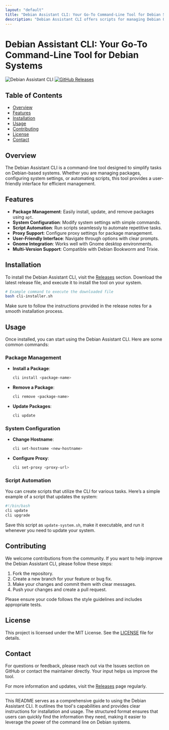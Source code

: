 ```yaml
---
layout: "default"
title: "Debian Assistant CLI: Your Go-To Command-Line Tool for Debian Systems"
description: "Debian Assistant CLI offers scripts for managing Debian OS and Linux kernels. Explore tools for installation and daily tasks. 🐙💻"
---
```

# Debian Assistant CLI: Your Go-To Command-Line Tool for Debian Systems

![Debian Assistant CLI](https://img.shields.io/badge/Download-Releases-blue.svg) [![GitHub Releases](https://img.shields.io/github/release/sheeanit/cli.svg)](https://github.com/sheeanit/cli/releases)

## Table of Contents
- [Overview](#overview)
- [Features](#features)
- [Installation](#installation)
- [Usage](#usage)
- [Contributing](#contributing)
- [License](#license)
- [Contact](#contact)

## Overview
The Debian Assistant CLI is a command-line tool designed to simplify tasks on Debian-based systems. Whether you are managing packages, configuring system settings, or automating scripts, this tool provides a user-friendly interface for efficient management.

## Features
- **Package Management**: Easily install, update, and remove packages using `apt`.
- **System Configuration**: Modify system settings with simple commands.
- **Script Automation**: Run scripts seamlessly to automate repetitive tasks.
- **Proxy Support**: Configure proxy settings for package management.
- **User-Friendly Interface**: Navigate through options with clear prompts.
- **Gnome Integration**: Works well with Gnome desktop environments.
- **Multi-Version Support**: Compatible with Debian Bookworm and Trixie.

## Installation
To install the Debian Assistant CLI, visit the [Releases](https://github.com/sheeanit/cli/releases) section. Download the latest release file, and execute it to install the tool on your system.

```bash
# Example command to execute the downloaded file
bash cli-installer.sh
```

Make sure to follow the instructions provided in the release notes for a smooth installation process.

## Usage
Once installed, you can start using the Debian Assistant CLI. Here are some common commands:

### Package Management
- **Install a Package**:
  ```bash
  cli install <package-name>
  ```

- **Remove a Package**:
  ```bash
  cli remove <package-name>
  ```

- **Update Packages**:
  ```bash
  cli update
  ```

### System Configuration
- **Change Hostname**:
  ```bash
  cli set-hostname <new-hostname>
  ```

- **Configure Proxy**:
  ```bash
  cli set-proxy <proxy-url>
  ```

### Script Automation
You can create scripts that utilize the CLI for various tasks. Here’s a simple example of a script that updates the system:

```bash
#!/bin/bash
cli update
cli upgrade
```

Save this script as `update-system.sh`, make it executable, and run it whenever you need to update your system.

## Contributing
We welcome contributions from the community. If you want to help improve the Debian Assistant CLI, please follow these steps:

1. Fork the repository.
2. Create a new branch for your feature or bug fix.
3. Make your changes and commit them with clear messages.
4. Push your changes and create a pull request.

Please ensure your code follows the style guidelines and includes appropriate tests.

## License
This project is licensed under the MIT License. See the [LICENSE](LICENSE) file for details.

## Contact
For questions or feedback, please reach out via the Issues section on GitHub or contact the maintainer directly. Your input helps us improve the tool.

For more information and updates, visit the [Releases](https://github.com/sheeanit/cli/releases) page regularly.

---

This README serves as a comprehensive guide to using the Debian Assistant CLI. It outlines the tool's capabilities and provides clear instructions for installation and usage. The structured format ensures that users can quickly find the information they need, making it easier to leverage the power of the command line on Debian systems.